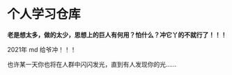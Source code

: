# 个人学习仓库

**老是想太多，做的太少，思想上的巨人有何用？怕什么？冲它丫的不就行了！！！**

2021年 md 给爷冲！！！

也许某一天你也将在人群中闪闪发光，直到有人发现你的光......
